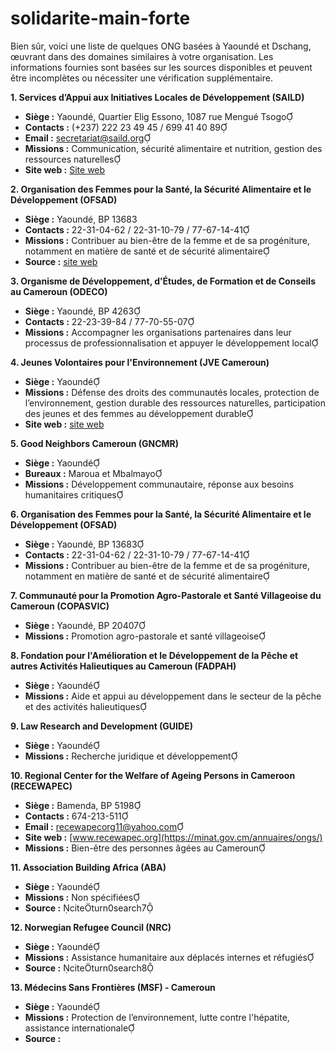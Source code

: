 # solidarite-main-forte

Bien sûr, voici une liste de quelques ONG basées à Yaoundé et Dschang, œuvrant dans des domaines similaires à votre organisation. Les informations fournies sont basées sur les sources disponibles et peuvent être incomplètes ou nécessiter une vérification supplémentaire.

**1. Services d’Appui aux Initiatives Locales de Développement (SAILD)**
- **Siège :** Yaoundé, Quartier Elig Essono, 1087 rue Mengué Tsogo
- **Contacts :** (+237) 222 23 49 45 / 699 41 40 89
- **Email :** secretariat@saild.org
- **Missions :** Communication, sécurité alimentaire et nutrition, gestion des ressources naturelles
- **Site web :** [Site web](https://www.saild.org/)

**2. Organisation des Femmes pour la Santé, la Sécurité Alimentaire et le Développement (OFSAD)**
- **Siège :** Yaoundé, BP 13683
- **Contacts :** 22-31-04-62 / 22-31-10-79 / 77-67-14-41
- **Missions :** Contribuer au bien-être de la femme et de sa progéniture, notamment en matière de santé et de sécurité alimentaire
- **Source :** [site web](https://yomboa.com/place/organisation-des-femmes-pour-la-sante-la-securite-alimentaire-et-le-developpement/)

**3. Organisme de Développement, d’Études, de Formation et de Conseils au Cameroun (ODECO)**
- **Siège :** Yaoundé, BP 4263
- **Contacts :** 22-23-39-84 / 77-70-55-07
- **Missions :** Accompagner les organisations partenaires dans leur processus de professionnalisation et appuyer le développement local

**4. Jeunes Volontaires pour l'Environnement (JVE Cameroun)**
- **Siège :** Yaoundé
- **Missions :** Défense des droits des communautés locales, protection de l’environnement, gestion durable des ressources naturelles, participation des jeunes et des femmes au développement durable
- **Site web :** [site web](https://jvecameroun.org/?utm_source=chatgpt.com)

**5. Good Neighbors Cameroun (GNCMR)**
- **Siège :** Yaoundé
- **Bureaux :** Maroua et Mbalmayo
- **Missions :** Développement communautaire, réponse aux besoins humanitaires critiques

**6. Organisation des Femmes pour la Santé, la Sécurité Alimentaire et le Développement (OFSAD)**
- **Siège :** Yaoundé, BP 13683
- **Contacts :** 22-31-04-62 / 22-31-10-79 / 77-67-14-41
- **Missions :** Contribuer au bien-être de la femme et de sa progéniture, notamment en matière de santé et de sécurité alimentaire

**7. Communauté pour la Promotion Agro-Pastorale et Santé Villageoise du Cameroun (COPASVIC)**
- **Siège :** Yaoundé, BP 20407
- **Missions :** Promotion agro-pastorale et santé villageoise

**8. Fondation pour l'Amélioration et le Développement de la Pêche et autres Activités Halieutiques au Cameroun (FADPAH)**
- **Siège :** Yaoundé
- **Missions :** Aide et appui au développement dans le secteur de la pêche et des activités halieutiques

**9. Law Research and Development (GUIDE)**
- **Siège :** Yaoundé
- **Missions :** Recherche juridique et développement

**10. Regional Center for the Welfare of Ageing Persons in Cameroon (RECEWAPEC)**
- **Siège :** Bamenda, BP 5198
- **Contacts :** 674-213-511
- **Email :** recewapecorg11@yahoo.com
- **Site web :** [www.recewapec.org](https://minat.gov.cm/annuaires/ongs/)
- **Missions :** Bien-être des personnes âgées au Cameroun

**11. Association Building Africa (ABA)**
- **Siège :** Yaoundé
- **Missions :** Non spécifiées
- **Source :** citeturn0search7

**12. Norwegian Refugee Council (NRC)**
- **Siège :** Yaoundé
- **Missions :** Assistance humanitaire aux déplacés internes et réfugiés
- **Source :** citeturn0search8

**13. Médecins Sans Frontières (MSF) - Cameroun**
- **Siège :** Yaoundé
- **Missions :** Protection de l’environnement, lutte contre l'hépatite, assistance internationale
- **Source :**  
